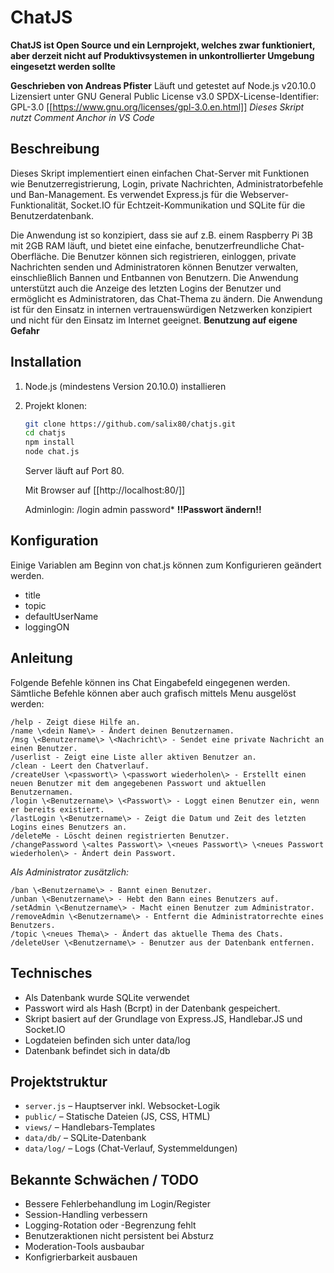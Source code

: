 # ChatJS

**ChatJS ist Open Source und ein Lernprojekt, welches zwar funktioniert, aber derzeit nicht auf Produktivsystemen in unkontrollierter Umgebung eingesetzt werden
sollte**

**Geschrieben von Andreas Pfister**
Läuft und getestet auf Node.js v20.10.0
Lizensiert unter GNU General Public License v3.0
SPDX-License-Identifier: GPL-3.0
[[https://www.gnu.org/licenses/gpl-3.0.en.html]]
*Dieses Skript nutzt Comment Anchor in VS Code*

## Beschreibung

Dieses Skript implementiert einen einfachen Chat-Server mit Funktionen wie
Benutzerregistrierung, Login, private Nachrichten, Administratorbefehle und
Ban-Management. Es verwendet Express.js für die Webserver-Funktionalität,
Socket.IO für Echtzeit-Kommunikation und SQLite für die Benutzerdatenbank.

Die Anwendung ist so konzipiert, dass sie auf z.B. einem Raspberry Pi 3B mit
2GB RAM läuft, und bietet eine einfache, benutzerfreundliche Chat-Oberfläche.
Die Benutzer können sich registrieren, einloggen, private Nachrichten senden
und Administratoren können Benutzer verwalten, einschließlich Bannen und
Entbannen von Benutzern. Die Anwendung unterstützt auch die Anzeige des
letzten Logins der Benutzer und ermöglicht es Administratoren, das Chat-Thema
zu ändern.
Die Anwendung ist für den Einsatz in internen vertrauenswürdigen Netzwerken konzipiert
und nicht für den Einsatz im Internet geeignet.
**Benutzung auf eigene Gefahr**

## Installation

1. Node.js (mindestens Version 20.10.0) installieren
2. Projekt klonen:

   ```bash
   git clone https://github.com/salix80/chatjs.git
   cd chatjs
   npm install
   node chat.js
   ```

   Server läuft auf Port 80.

   Mit Browser auf [[http://localhost:80/]]

   Adminlogin: /login admin password* **!!Passwort ändern!!**

## Konfiguration

Einige Variablen am Beginn von chat.js können zum Konfigurieren geändert werden.

* title
* topic
* defaultUserName
* loggingON

## Anleitung

Folgende Befehle können ins Chat Eingabefeld eingegenen werden. Sämtliche Befehle können aber auch
grafisch mittels Menu ausgelöst werden:

   ```chatJS
   /help - Zeigt diese Hilfe an.
   /name \<dein Name\> - Ändert deinen Benutzernamen.
   /msg \<Benutzername\> \<Nachricht\> - Sendet eine private Nachricht an einen Benutzer.
   /userlist - Zeigt eine Liste aller aktiven Benutzer an.
   /clean - Leert den Chatverlauf.
   /createUser \<passwort\> \<passwort wiederholen\> - Erstellt einen neuen Benutzer mit dem angegebenen Passwort und aktuellen Benutzernamen.
   /login \<Benutzername\> \<Passwort\> - Loggt einen Benutzer ein, wenn er bereits existiert.
   /lastLogin \<Benutzername\> - Zeigt die Datum und Zeit des letzten Logins eines Benutzers an.
   /deleteMe - Löscht deinen registrierten Benutzer.
   /changePassword \<altes Passwort\> \<neues Passwort\> \<neues Passwort wiederholen\> - Ändert dein Passwort.
   ```

*Als Administrator zusätzlich:*

   ```chatJS
   /ban \<Benutzername\> - Bannt einen Benutzer.
   /unban \<Benutzername\> - Hebt den Bann eines Benutzers auf.
   /setAdmin \<Benutzername\> - Macht einen Benutzer zum Administrator.
   /removeAdmin \<Benutzername\> - Entfernt die Administratorrechte eines Benutzers.
   /topic \<neues Thema\> - Ändert das aktuelle Thema des Chats.
   /deleteUser \<Benutzername\> - Benutzer aus der Datenbank entfernen.
   ```

## Technisches

* Als Datenbank wurde SQLite verwendet
* Passwort wird als Hash (Bcrpt) in der Datenbank gespeichert.
* Skript basiert auf der Grundlage von Express.JS, Handlebar.JS und Socket.IO
* Logdateien befinden sich unter data/log
* Datenbank befindet sich in data/db

## Projektstruktur

* `server.js` – Hauptserver inkl. Websocket-Logik
* `public/` – Statische Dateien (JS, CSS, HTML)
* `views/` – Handlebars-Templates
* `data/db/` – SQLite-Datenbank
* `data/log/` – Logs (Chat-Verlauf, Systemmeldungen)

## Bekannte Schwächen / TODO

* Bessere Fehlerbehandlung im Login/Register
* Session-Handling verbessern
* Logging-Rotation oder -Begrenzung fehlt
* Benutzeraktionen nicht persistent bei Absturz
* Moderation-Tools ausbaubar
* Konfigrierbarkeit ausbauen
